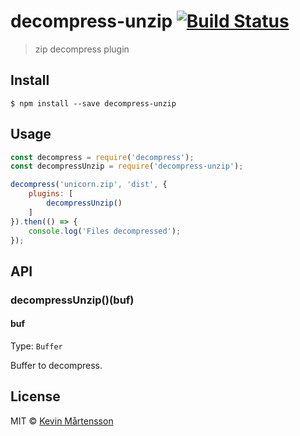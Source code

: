 # decompress-unzip [![Build Status](https://travis-ci.org/kevva/decompress-unzip.svg?branch=master)](https://travis-ci.org/kevva/decompress-unzip)

> zip decompress plugin


## Install

```
$ npm install --save decompress-unzip
```


## Usage

```js
const decompress = require('decompress');
const decompressUnzip = require('decompress-unzip');

decompress('unicorn.zip', 'dist', {
	plugins: [
		decompressUnzip()
	]
}).then(() => {
	console.log('Files decompressed');
});
```


## API

### decompressUnzip()(buf)

#### buf

Type: `Buffer`

Buffer to decompress.


## License

MIT © [Kevin Mårtensson](https://github.com/kevva)
